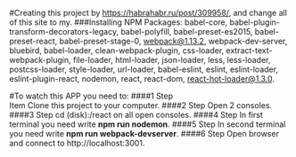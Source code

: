 #Creating this project by https://habrahabr.ru/post/309958/, and change all of this site to my.
###Installing NPM Packages:
babel-core, babel-plugin-transform-decorators-legacy, babel-polyfill, babel-preset-es2015, babel-preset-react, babel-preset-stage-0, webpack@1.13.2, webpack-dev-server, bluebird, babel-loader, clean-webpack-plugin, css-loader, extract-text-webpack-plugin, file-loader, html-loader, json-loader, less, less-loader, postcss-loader, style-loader, url-loader, babel-eslint, eslint, eslint-loader, eslint-plugin-react, nodemon, react, react-dom, react-hot-loader@1.3.0. 

#To watch this APP you need to:
####1 Step  
Item Clone this project to your computer. 
####2 Step
Open 2 consoles. 
####3 Step
 cd (disk):/react on all open consoles. 
####4 Step
In first terminal you need write **npm run nodemon**. 
####5 Step
In second terminal you need write **npm run webpack-devserver**. 
####6 Step
Open browser and connect to http://localhost:3001.  
